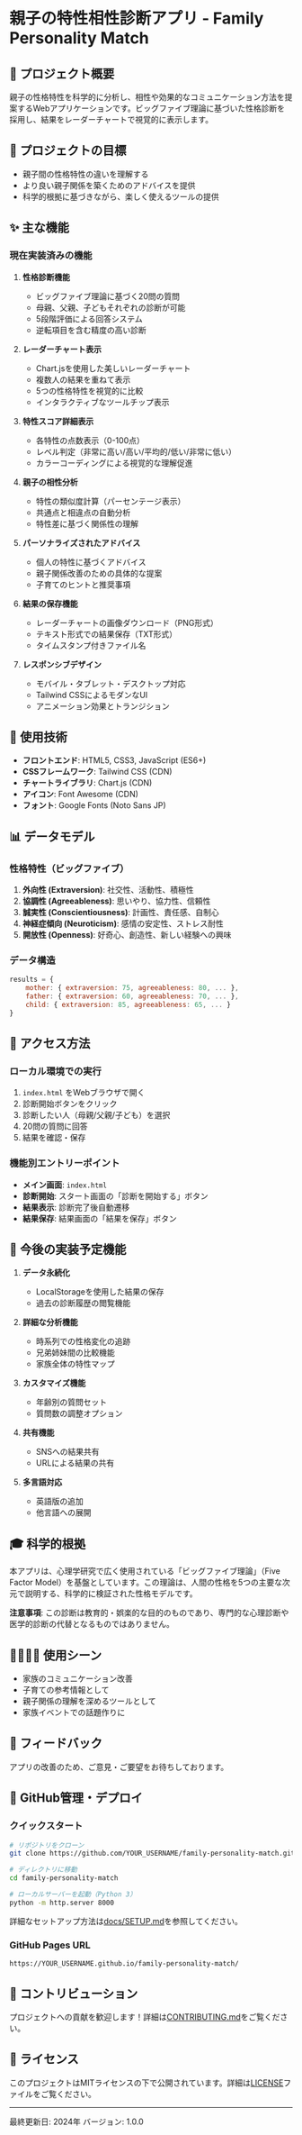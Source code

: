 # 親子の特性相性診断アプリ - Family Personality Match

## 📱 プロジェクト概要

親子の性格特性を科学的に分析し、相性や効果的なコミュニケーション方法を提案するWebアプリケーションです。ビッグファイブ理論に基づいた性格診断を採用し、結果をレーダーチャートで視覚的に表示します。

## 🎯 プロジェクトの目標

- 親子間の性格特性の違いを理解する
- より良い親子関係を築くためのアドバイスを提供
- 科学的根拠に基づきながら、楽しく使えるツールの提供

## ✨ 主な機能

### 現在実装済みの機能

1. **性格診断機能**
   - ビッグファイブ理論に基づく20問の質問
   - 母親、父親、子どもそれぞれの診断が可能
   - 5段階評価による回答システム
   - 逆転項目を含む精度の高い診断

2. **レーダーチャート表示**
   - Chart.jsを使用した美しいレーダーチャート
   - 複数人の結果を重ねて表示
   - 5つの性格特性を視覚的に比較
   - インタラクティブなツールチップ表示

3. **特性スコア詳細表示**
   - 各特性の点数表示（0-100点）
   - レベル判定（非常に高い/高い/平均的/低い/非常に低い）
   - カラーコーディングによる視覚的な理解促進

4. **親子の相性分析**
   - 特性の類似度計算（パーセンテージ表示）
   - 共通点と相違点の自動分析
   - 特性差に基づく関係性の理解

5. **パーソナライズされたアドバイス**
   - 個人の特性に基づくアドバイス
   - 親子関係改善のための具体的な提案
   - 子育てのヒントと推奨事項

6. **結果の保存機能**
   - レーダーチャートの画像ダウンロード（PNG形式）
   - テキスト形式での結果保存（TXT形式）
   - タイムスタンプ付きファイル名

7. **レスポンシブデザイン**
   - モバイル・タブレット・デスクトップ対応
   - Tailwind CSSによるモダンなUI
   - アニメーション効果とトランジション

## 🔧 使用技術

- **フロントエンド**: HTML5, CSS3, JavaScript (ES6+)
- **CSSフレームワーク**: Tailwind CSS (CDN)
- **チャートライブラリ**: Chart.js (CDN)
- **アイコン**: Font Awesome (CDN)
- **フォント**: Google Fonts (Noto Sans JP)

## 📊 データモデル

### 性格特性（ビッグファイブ）
1. **外向性 (Extraversion)**: 社交性、活動性、積極性
2. **協調性 (Agreeableness)**: 思いやり、協力性、信頼性
3. **誠実性 (Conscientiousness)**: 計画性、責任感、自制心
4. **神経症傾向 (Neuroticism)**: 感情の安定性、ストレス耐性
5. **開放性 (Openness)**: 好奇心、創造性、新しい経験への興味

### データ構造
```javascript
results = {
    mother: { extraversion: 75, agreeableness: 80, ... },
    father: { extraversion: 60, agreeableness: 70, ... },
    child: { extraversion: 85, agreeableness: 65, ... }
}
```

## 🚀 アクセス方法

### ローカル環境での実行
1. `index.html` をWebブラウザで開く
2. 診断開始ボタンをクリック
3. 診断したい人（母親/父親/子ども）を選択
4. 20問の質問に回答
5. 結果を確認・保存

### 機能別エントリーポイント
- **メイン画面**: `index.html`
- **診断開始**: スタート画面の「診断を開始する」ボタン
- **結果表示**: 診断完了後自動遷移
- **結果保存**: 結果画面の「結果を保存」ボタン

## 📝 今後の実装予定機能

1. **データ永続化**
   - LocalStorageを使用した結果の保存
   - 過去の診断履歴の閲覧機能

2. **詳細な分析機能**
   - 時系列での性格変化の追跡
   - 兄弟姉妹間の比較機能
   - 家族全体の特性マップ

3. **カスタマイズ機能**
   - 年齢別の質問セット
   - 質問数の調整オプション

4. **共有機能**
   - SNSへの結果共有
   - URLによる結果の共有

5. **多言語対応**
   - 英語版の追加
   - 他言語への展開

## 🎓 科学的根拠

本アプリは、心理学研究で広く使用されている「ビッグファイブ理論」（Five Factor Model）を基盤としています。この理論は、人間の性格を5つの主要な次元で説明する、科学的に検証された性格モデルです。

**注意事項**: この診断は教育的・娯楽的な目的のものであり、専門的な心理診断や医学的診断の代替となるものではありません。

## 👨‍👩‍👧‍👦 使用シーン

- 家族のコミュニケーション改善
- 子育ての参考情報として
- 親子関係の理解を深めるツールとして
- 家族イベントでの話題作りに

## 📧 フィードバック

アプリの改善のため、ご意見・ご要望をお待ちしております。

## 🚀 GitHub管理・デプロイ

### クイックスタート

```bash
# リポジトリをクローン
git clone https://github.com/YOUR_USERNAME/family-personality-match.git

# ディレクトリに移動
cd family-personality-match

# ローカルサーバーを起動（Python 3）
python -m http.server 8000
```

詳細なセットアップ方法は[docs/SETUP.md](docs/SETUP.md)を参照してください。

### GitHub Pages URL
`https://YOUR_USERNAME.github.io/family-personality-match/`

## 🤝 コントリビューション

プロジェクトへの貢献を歓迎します！詳細は[CONTRIBUTING.md](CONTRIBUTING.md)をご覧ください。

## 📄 ライセンス

このプロジェクトはMITライセンスの下で公開されています。詳細は[LICENSE](LICENSE)ファイルをご覧ください。

---

最終更新日: 2024年
バージョン: 1.0.0